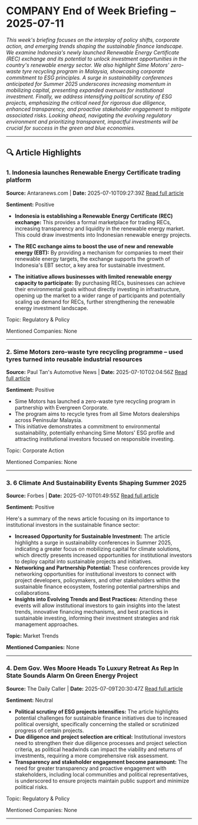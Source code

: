 # COMPANY End of Week Briefing – 2025-07-11

_This week's briefing focuses on the interplay of policy shifts, corporate action, and emerging trends shaping the sustainable finance landscape. We examine Indonesia's newly launched Renewable Energy Certificate (REC) exchange and its potential to unlock investment opportunities in the country's renewable energy sector. We also highlight Sime Motors' zero-waste tyre recycling program in Malaysia, showcasing corporate commitment to ESG principles. A surge in sustainability conferences anticipated for Summer 2025 underscores increasing momentum in mobilizing capital, presenting expanded avenues for institutional investment. Finally, we address intensifying political scrutiny of ESG projects, emphasizing the critical need for rigorous due diligence, enhanced transparency, and proactive stakeholder engagement to mitigate associated risks. Looking ahead, navigating the evolving regulatory environment and prioritizing transparent, impactful investments will be crucial for success in the green and blue economies._

---

## 🔍 Article Highlights

### 1. Indonesia launches Renewable Energy Certificate trading platform
**Source:** Antaranews.com | **Date:** 2025-07-10T09:27:39Z
[Read full article](https://en.antaranews.com/news/365381/indonesia-launches-renewable-energy-certificate-trading-platform)

**Sentiment:** Positive

*   **Indonesia is establishing a Renewable Energy Certificate (REC) exchange:** This provides a formal marketplace for trading RECs, increasing transparency and liquidity in the renewable energy market. This could draw investments into Indonesian renewable energy projects.

*   **The REC exchange aims to boost the use of new and renewable energy (EBT):** By providing a mechanism for companies to meet their renewable energy targets, the exchange supports the growth of Indonesia's EBT sector, a key area for sustainable investment.

*   **The initiative allows businesses with limited renewable energy capacity to participate:** By purchasing RECs, businesses can achieve their environmental goals without directly investing in infrastructure, opening up the market to a wider range of participants and potentially scaling up demand for RECs, further strengthening the renewable energy investment landscape.

Topic: Regulatory & Policy

Mentioned Companies: None

---

### 2. Sime Motors zero-waste tyre recycling programme – used tyres turned into reusable industrial resources
**Source:** Paul Tan's Automotive News | **Date:** 2025-07-10T02:04:56Z
[Read full article](https://paultan.org/2025/07/10/sime-motors-zero-waste-tyre-recycling-programme-used-tyres-turned-into-reusable-industrial-resources/)

**Sentiment:** Positive

*   Sime Motors has launched a zero-waste tyre recycling program in partnership with Evergreen Corporate.
*   The program aims to recycle tyres from all Sime Motors dealerships across Peninsular Malaysia.
*   This initiative demonstrates a commitment to environmental sustainability, potentially enhancing Sime Motors' ESG profile and attracting institutional investors focused on responsible investing.

Topic: Corporate Action

Mentioned Companies: None

---

### 3. 6 Climate And Sustainability Events Shaping Summer 2025
**Source:** Forbes | **Date:** 2025-07-10T01:49:55Z
[Read full article](https://www.forbes.com/sites/dianneplummer/2025/07/09/6-climate-and-sustainability-events-shaping-summer-2025/)

**Sentiment:** Positive

Here's a summary of the news article focusing on its importance to institutional investors in the sustainable finance sector:

*   **Increased Opportunity for Sustainable Investment:** The article highlights a surge in sustainability conferences in Summer 2025, indicating a greater focus on mobilizing capital for climate solutions, which directly presents increased opportunities for institutional investors to deploy capital into sustainable projects and initiatives.
*   **Networking and Partnership Potential:** These conferences provide key networking opportunities for institutional investors to connect with project developers, policymakers, and other stakeholders within the sustainable finance ecosystem, fostering potential partnerships and collaborations.
*   **Insights into Evolving Trends and Best Practices:** Attending these events will allow institutional investors to gain insights into the latest trends, innovative financing mechanisms, and best practices in sustainable investing, informing their investment strategies and risk management approaches.

**Topic:** Market Trends

**Mentioned Companies:** None

---

### 4. Dem Gov. Wes Moore Heads To Luxury Retreat As Rep In State Sounds Alarm On Green Energy Project
**Source:** The Daily Caller | **Date:** 2025-07-09T20:30:47Z
[Read full article](https://dailycaller.com/2025/07/09/democrat-wes-moore-maryland-luxury-retreat-wind-green-energy-presidency/)

**Sentiment:** Neutral

*   **Political scrutiny of ESG projects intensifies:** The article highlights potential challenges for sustainable finance initiatives due to increased political oversight, specifically concerning the stalled or scrutinized progress of certain projects.
*   **Due diligence and project selection are critical:** Institutional investors need to strengthen their due diligence processes and project selection criteria, as political headwinds can impact the viability and returns of investments, requiring a more comprehensive risk assessment.
*   **Transparency and stakeholder engagement become paramount:** The need for greater transparency and proactive engagement with stakeholders, including local communities and political representatives, is underscored to ensure projects maintain public support and minimize political risks.

Topic: Regulatory & Policy

Mentioned Companies: None

---
